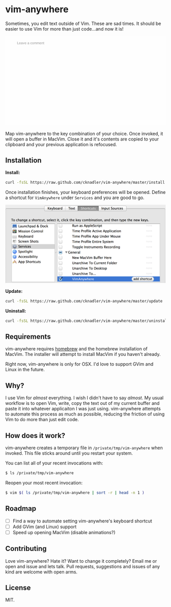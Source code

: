 # vim-anywhere

Sometimes, you edit text outside of Vim. These are sad times. It should be
easier to use Vim for more than just code...and now it is!

![demo](assets/demo.gif)

Map vim-anywhere to the key combination of your choice. Once invoked, it will
open a buffer in MacVim. Close it and it's contents are copied to your
clipboard and your previous application is refocused.

## Installation

__Install:__

```bash
curl -fsSL https://raw.github.com/cknadler/vim-anywhere/master/install | sh
```

Once installation finishes, your keyboard preferences will be opened. Define
a shortcut for `VimAnywhere` under `Services` and you are good to go.

![keyboard shortcut](assets/shortcut.png)

__Update:__

```bash
curl -fsSL https://raw.github.com/cknadler/vim-anywhere/master/update | sh
```

__Uninstall:__

```bash
curl -fsSL https://raw.github.com/cknadler/vim-anywhere/master/uninstall | sh
```

## Requirements

vim-anywhere requires [homebrew](http://brew.sh/) and the homebrew installation
of MacVim. The installer will attempt to install MacVim if you haven't already.

Right now, vim-anywhere is only for OSX. I'd love to support GVim and Linux in
the future.

## Why?

I use Vim for _almost_ everything. I wish I didn't have to say _almost_. My
usual workflow is to open Vim, write, copy the text out of my current buffer
and paste it into whatever applicaiton I was just using. vim-anywhere attempts
to automate this process as much as possible, reducing the friction of using
Vim to do more than just edit code.

## How does it work?

vim-anywhere creates a temporary file in `/private/tmp/vim-anywhere` when
invoked. This file sticks around until you restart your system.

You can list all of your recent invocations with:

```bash
$ ls /private/tmp/vim-anywhere
```

Reopen your most recent invocation:

```bash
$ vim $( ls /private/tmp/vim-anywhere | sort -r | head -n 1 )
```

## Roadmap

- &#x2610; Find a way to automate setting vim-anywhere's keyboard shortcut
- &#x2610; Add GVim (and Linux) support
- &#x2610; Speed up opening MacVim (disable animations?)

## Contributing

Love vim-anywhere? Hate it? Want to change it completely? Email me or open and
issue and lets talk. Pull requests, suggestions and issues of any kind are
welcome with open arms.

## License

MIT.
